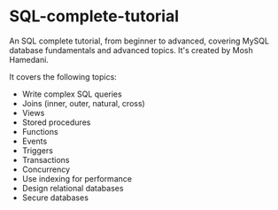 # SQL-complete-tutorial
An SQL complete tutorial, from beginner to advanced, covering MySQL database fundamentals and advanced topics. It's created by Mosh Hamedani.

It covers the following topics:
* Write complex SQL queries
* Joins (inner, outer, natural, cross)
* Views
* Stored procedures
* Functions
* Events
* Triggers
* Transactions
* Concurrency
* Use indexing for performance
* Design relational databases
* Secure databases
